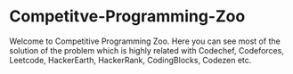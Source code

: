 # Competitve-Programming-Zoo
Welcome to Competitive Programming Zoo. Here you can see most of the solution of the problem which is highly related with Codechef, Codeforces, Leetcode, HackerEarth, HackerRank, CodingBlocks, Codezen etc.
